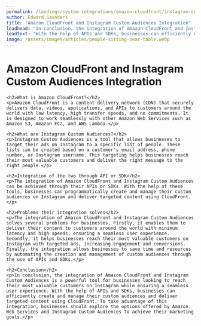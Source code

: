 ```yaml
---
permalink: /landings/system-integrations/amazon-cloudfront/instagram-custom-audiences
author: Edward Saunders
title: "Amazon CloudFront and Instagram Custom Audiences Integration"
leadhead: "In conclusion, the integration of Amazon CloudFront and Instagram Custom Audiences is a powerful tool for businesses looking to reach their most valuable customers on Instagram while ensuring a seamless user experience"
leadtext: "With the help of APIs and SDKs, businesses can efficiently create and manage their custom audiences and deliver targeted content using CloudFront. To take advantage of this integration, businesses should explore the options offered by Amazon Web Services and Instagram Custom Audiences to achieve their marketing goals."
image: /assets/images/articles/people-sitting-near-table.webp
---
```

<div class="arttext">    <h1>Amazon CloudFront and Instagram Custom Audiences Integration</h1>

    <h2>What is Amazon CloudFront?</h2>
    <p>Amazon CloudFront is a content delivery network (CDN) that securely delivers data, videos, applications, and APIs to customers around the world with low latency, high transfer speeds, and no commitments. It is designed to work seamlessly with other Amazon Web Services such as Amazon S3, Amazon EC2, and AWS Lambda.</p>

    <h2>What are Instagram Custom Audiences?</h2>
    <p>Instagram Custom Audiences is a tool that allows businesses to target their ads on Instagram to a specific list of people. These lists can be created based on a customer's email address, phone number, or Instagram username. This targeting helps businesses reach their most valuable customers and deliver the right message to the right people.</p>

    <h2>Integration of the two through API or SDK</h2>
    <p>The integration of Amazon CloudFront and Instagram Custom Audiences can be achieved through their APIs or SDKs. With the help of these tools, businesses can programmatically create and manage their custom audiences on Instagram and deliver targeted content using CloudFront.</p>

    <h2>Problems their integration solves</h2>
    <p>The integration of Amazon CloudFront and Instagram Custom Audiences solves several problems for businesses. Firstly, it enables them to deliver their content to customers around the world with minimum latency and high speeds, ensuring a seamless user experience. Secondly, it helps businesses reach their most valuable customers on Instagram with targeted ads, increasing engagement and conversions. Finally, the integration allows businesses to save time and resources by automating the creation and management of custom audiences through the use of APIs and SDKs.</p>

    <h2>Conclusion</h2>
    <p>In conclusion, the integration of Amazon CloudFront and Instagram Custom Audiences is a powerful tool for businesses looking to reach their most valuable customers on Instagram while ensuring a seamless user experience. With the help of APIs and SDKs, businesses can efficiently create and manage their custom audiences and deliver targeted content using CloudFront. To take advantage of this integration, businesses should explore the options offered by Amazon Web Services and Instagram Custom Audiences to achieve their marketing goals.</p>
</div>